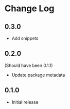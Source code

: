 # Change Log

## 0.3.0

- Add snippets

## 0.2.0

(Should have been 0.1.1)

- Update package metadata

## 0.1.0

- Initial release
